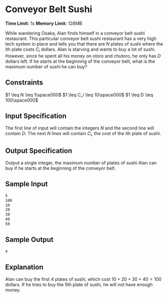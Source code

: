# Conveyor Belt Sushi

**Time Limit:** 1s
**Memory Limit:** 128MB

While wandering Osaka, Alan finds himself in a conveyor belt sushi restaurant. This particular conveyor belt sushi restaurant has a very high tech system in place and tells you that there are $N$ plates of sushi where the $i$th plate costs $C_i$ dollars. Alan is starving and wants to buy a lot of sushi. However, since he spent all his money on otoro and chutoro, he only has $D$ dollars left. If he starts at the beginning of the conveyor belt, what is the maximum number of sushi he can buy?

## Constraints

$1 \leq N \leq 1\space000$
$1 \leq C_i \leq 10\space000$
$1 \leq D \leq 100\space000$

## Input Specification

The first line of input will contain the integers $N$ and the second line will contain $D$. The next $N$ lines will contain $C_i$, the cost of the $i$th plate of sushi.

## Output Specification

Output a single integer, the maximum number of plates of sushi Alan can buy if he starts at the beginning of the conveyor belt.

## Sample Input

```txt
5
100
10
20
30
40
50
```

## Sample Output

```txt
4
```

## Explanation

Alan can buy the first 4 plates of sushi, which cost $10 + 20 + 30 + 40 = 100$ dollars. If he tries to buy the 5th plate of sushi, he will not have enough money.
